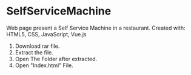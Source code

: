 # SelfServiceMachine
Web page present a Self Service Machine in a restaurant. Created with: HTML5, CSS, JavaScript, Vue.js


1. Download rar file.
2. Extract the file.
3. Open The Folder after extracted.
4. Open "Index.html" File.
